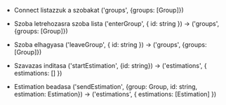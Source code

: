 - Connect listazzuk a szobakat ('groups', {groups: [Group]})

- Szoba letrehozasra szoba lista ('enterGroup', { id: string }) -> ('groups', {groups: [Group]})
- Szoba elhagyasa ('leaveGroup', { id: string }) -> ('groups', {groups: [Group]})

- Szavazas inditasa ('startEstimation', {id: string}) -> ('estimations', { estimations: [] })
- Estimation beadasa ('sendEstimation', {group: Group, id: string, estimation: Estimation}) -> ('estimations', { estimations: [Estimation] })
